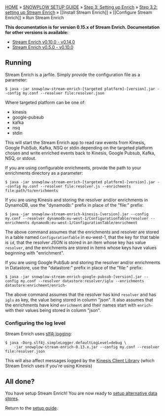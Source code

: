 <a name="top" />

[HOME](Home) » [SNOWPLOW SETUP GUIDE](Setting-up-Snowplow) » [Step 3: Setting up Enrich](Setting-up-enrich) » [Step 3.2: setting up Stream Enrich](setting-up-stream-enrich) » [[Install Stream Enrich]] » [[Configure Stream Enrich]] » Run Stream Enrich

**This documentation is for version 0.15.x of Stream Enrich. Documentation for other versions is available:**

- [Stream Enrich v0.10.0 - v0.14.0][v014]
- [Stream Enrich v0.5.0 - v0.10.0][v010]

## Running

Stream Enrich is a jarfile. Simply provide the configuration file as a parameter:

    $ java -jar snowplow-stream-enrich-[targeted platform]-[version].jar --config my.conf --resolver file:resolver.json

Where targeted platform can be one of:

- kinesis
- google-pubsub
- kafka
- nsq
- stdin

This will start the Stream Enrich app to read raw events from Kinesis, Google PubSub, Kafka, NSQ or
stdin depending on the targeted platform chosen and write enriched events back to Kinesis, Google
Pubsub, Kafka, NSQ, or stdout.

If you are using configurable enrichments, provide the path to your enrichments directory as a
parameter:

    $ java -jar snowplow-stream-enrich-[targeted platform]-[version].jar --config my.conf --resolver file:resolver.js --enrichments file:path/to/enrichments

If you are using Kinesis and storing the resolver and/or enrichments in DynamoDB, use the
"dynamodb:" prefix in place of the "file:" prefix:

    $ java -jar snowplow-stream-enrich-kinesis-[version].jar --config my.conf --resolver dynamodb:eu-west-1/ConfigurationTable/resolver --enrichments dynamodb:eu-west-1/ConfigurationTable/enrichment

The above command assumes that the enrichments and resolver are stored in a table named
`ConfigurationTable` in eu-west-1, that the key for that table is `id`, that the resolver JSON is
stored in an item whose key has value `resolver`, and the enrichments are stored in items whose
keys have values beginning with "enrichment".

If you are using Google PubSub and storing the resolver and/or enrichments in Datastore, use the
"datastore:" prefix in place of the "file:" prefix:

    $ java -jar snowplow-stream-enrich-google-pubsub-[version].jar --config my.conf --resolver datastore:resolver/iglu --enrichments datastore:enrichment/enrich-

The above command assumes that the resolver has kind `resolver` and has `iglu` as key, the value
being stored in column "json". It also assumes that the enrichments have kind `enrichment` and their
names start with `enrich-` with their values being stored in column "json".

### Configuring the log level

Stream Enrich uses [slf4j logging][logging]:

    $ java -Dorg.slf4j.simpleLogger.defaultLogLevel=debug \
        -jar snowplow-stream-enrich-0.13.x.jar --config my.conf --resolver file:resolver.json

This will also affect messages logged by the [Kinesis Client Library][kcl] (which Stream Enrich uses
if you're using Kinesis)

## All done?

You have setup Stream Enrich! You are now ready to [setup alternative data stores](Setting-up-alternative-data-stores).

Return to the [setup guide](Setting-up-Snowplow).

[v010]: https://github.com/snowplow/snowplow/wiki/Run-Stream-Enrich-0-10.md
[v014]: https://github.com/snowplow/snowplow/wiki/Run-Stream-Enrich-0-14.md

[logging]: http://www.slf4j.org/api/org/slf4j/impl/SimpleLogger.html
[kcl]: https://github.com/awslabs/amazon-kinesis-client

[scala-out]: https://github.com/snowplow/snowplow/wiki/Configure-the-Scala-Stream-Collector#2-sinks
[scala-template]: https://github.com/snowplow/snowplow/wiki/Configure-the-Scala-Stream-Collector#template
[kinesis-in]: https://github.com/snowplow/snowplow/wiki/Configure-Scala-Kinesis-Enrich#source
[kinesis-template]: https://github.com/snowplow/snowplow/wiki/Configure-Scala-Kinesis-Enrich#template
